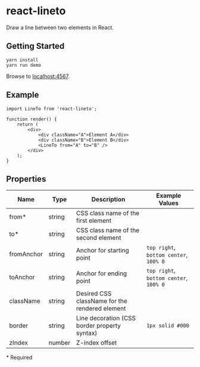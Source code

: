 # react-lineto

Draw a line between two elements in React.

## Getting Started

```
yarn install
yarn run demo
```

Browse to [localhost:4567](http://localhost:4567).

## Example

```
import LineTo from 'react-lineto';

function render() {
    return (
        <div>
            <div className="A">Element A</div>
            <div className="B">Element B</div>
            <LineTo from="A" to="B" />
        </div>
    );
}
```

## Properties

| Name       | Type   | Description                                    | Example Values
| ---------- | ------ | ---------------------------------------------- | --------------
| from\*     | string | CSS class name of the first element            |
| to\*       | string | CSS class name of the second element           |
| fromAnchor | string | Anchor for starting point                      | `top right`, `bottom center`, `100% 0`
| toAnchor   | string | Anchor for ending point                        | `top right`, `bottom center`, `100% 0`
| className  | string | Desired CSS className for the rendered element |
| border     | string | Line decoration (CSS border property syntax)   | `1px solid #000`
| zIndex     | number | Z-index offset                                 |

\* Required

